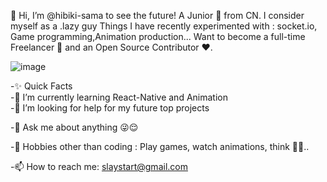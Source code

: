 👋 Hi, I’m @hibiki-sama
to see the future!
A Junior 🚀 from CN. I consider myself as a .lazy guy
Things I have recently experimented with : socket.io, Game programming,Animation production...
Want to become a full-time Freelancer 💸 and an Open Source Contributor ❤️.

![image](https://user-images.githubusercontent.com/65580366/124146804-b4fd3080-dac0-11eb-9333-5a5f108ed10d.png)

-✨ Quick Facts                                                                       
-🌱 I’m currently learning React-Native and Animation                               
-🤔 I’m looking for help for my future top projects 

-💬 Ask me about anything 😜😌

-🎿 Hobbies other than coding : Play games, watch animations, think 🤔🤖..

-📫 How to reach me: slaystart@gmail.com
<!---
hibiki-sama/hibiki-sama is a ✨ special ✨ repository because its `README.md` (this file) appears on your GitHub profile.
You can click the Preview link to take a look at your changes.
--->
